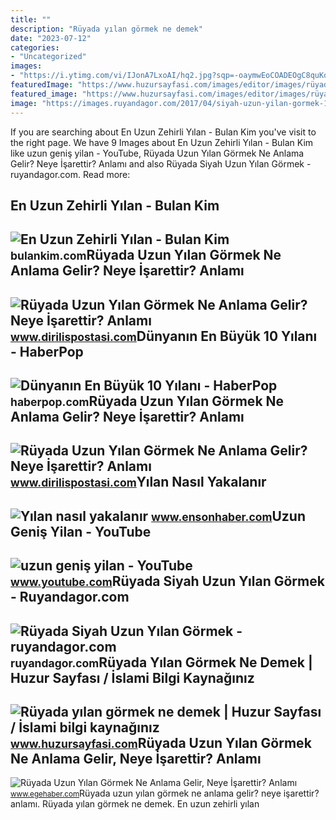 ```yaml
---
title: ""
description: "Rüyada yılan görmek ne demek"
date: "2023-07-12"
categories:
- "Uncategorized"
images:
- "https://i.ytimg.com/vi/IJonA7LxoAI/hq2.jpg?sqp=-oaymwEoCOADEOgC8quKqQMcGADwAQH4Ac4FgAKACooCDAgAEAEYPSBlKGUwDw==&amp;rs=AOn4CLAAR6dylE4HkxOOINKYcbbErHZObw"
featuredImage: "https://www.huzursayfasi.com/images/editor/images/rüyada-iri-ve-uzun-yılan-gö.jpg"
featured_image: "https://www.huzursayfasi.com/images/editor/images/rüyada-iri-ve-uzun-yılan-gö.jpg"
image: "https://images.ruyandagor.com/2017/04/siyah-uzun-yilan-gormek-1043.jpg"
---
```


If you are searching about En Uzun Zehirli Yılan - Bulan Kim you've visit to the right page. We have 9 Images about En Uzun Zehirli Yılan - Bulan Kim like uzun geniş yilan - YouTube, Rüyada Uzun Yılan Görmek Ne Anlama Gelir? Neye İşarettir? Anlamı and also Rüyada Siyah Uzun Yılan Görmek - ruyandagor.com. Read more:

En Uzun Zehirli Yılan - Bulan Kim
---------------------------------

 ![En Uzun Zehirli Yılan - Bulan Kim](https://bulankim.com/wp-content/uploads/2022/02/b_en-uzun-zehirli-yilan-33301.jpg) <small>bulankim.com</small>Rüyada Uzun Yılan Görmek Ne Anlama Gelir? Neye İşarettir? Anlamı
----------------------------------------------------------------

 ![Rüyada Uzun Yılan Görmek Ne Anlama Gelir? Neye İşarettir? Anlamı](https://www.dirilispostasi.com/sites/805/uploads/2021/05/11/ruyada-uzun-yilan-gormek-ne-anlama-gelir-neye-isarettir-anlami-yorumu1.jpg?) <small>www.dirilispostasi.com</small>Dünyanın En Büyük 10 Yılanı - HaberPop
--------------------------------------

 ![Dünyanın En Büyük 10 Yılanı - HaberPop](https://haberpop.com/wp-content/uploads/dunyanin-en-buyuk-yilani-afrika-pitonu-en-uzun-yilan.jpg?v=1580476544) <small>haberpop.com</small>Rüyada Uzun Yılan Görmek Ne Anlama Gelir? Neye İşarettir? Anlamı
----------------------------------------------------------------

 ![Rüyada Uzun Yılan Görmek Ne Anlama Gelir? Neye İşarettir? Anlamı](https://static.daktilo.com/sites/805/uploads/2021/05/11/ruyada-uzun-yilan-gormek-ne-anlama-gelir-neye-isarettir-anlami-yorumu0-1-1620737528.jpg) <small>www.dirilispostasi.com</small>Yılan Nasıl Yakalanır
---------------------

 ![Yılan nasıl yakalanır](https://icdn.ensonhaber.com/resimler/diger/2_1123_3.jpg) <small>www.ensonhaber.com</small>Uzun Geniş Yilan - YouTube
--------------------------

 ![uzun geniş yilan - YouTube](https://i.ytimg.com/vi/IJonA7LxoAI/hq2.jpg?sqp=-oaymwEoCOADEOgC8quKqQMcGADwAQH4Ac4FgAKACooCDAgAEAEYPSBlKGUwDw==&rs=AOn4CLAAR6dylE4HkxOOINKYcbbErHZObw) <small>www.youtube.com</small>Rüyada Siyah Uzun Yılan Görmek - Ruyandagor.com
-----------------------------------------------

 ![Rüyada Siyah Uzun Yılan Görmek - ruyandagor.com](https://images.ruyandagor.com/2017/04/siyah-uzun-yilan-gormek-1043.jpg) <small>ruyandagor.com</small>Rüyada Yılan Görmek Ne Demek | Huzur Sayfası / İslami Bilgi Kaynağınız
----------------------------------------------------------------------

 ![Rüyada yılan görmek ne demek | Huzur Sayfası / İslami bilgi kaynağınız](https://www.huzursayfasi.com/images/editor/images/rüyada-iri-ve-uzun-yılan-gö.jpg) <small>www.huzursayfasi.com</small>Rüyada Uzun Yılan Görmek Ne Anlama Gelir, Neye İşarettir? Anlamı
----------------------------------------------------------------

 ![Rüyada Uzun Yılan Görmek Ne Anlama Gelir, Neye İşarettir? Anlamı](https://www.egehaber.com/wp-content/uploads/2022/03/ruyada-yilan.jpg) <small>www.egehaber.com</small>Rüyada uzun yılan görmek ne anlama gelir? neye i̇şarettir? anlamı. Rüyada yılan görmek ne demek. En uzun zehirli yılan
